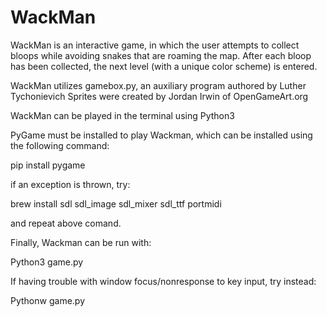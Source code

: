# WackMan
WackMan is an interactive game, in which the user attempts to collect bloops while
avoiding snakes that are roaming the map.
After each bloop has been collected, the next level (with a unique color scheme) is entered.

WackMan utilizes gamebox.py, an auxiliary program authored by Luther Tychonievich
Sprites were created by Jordan Irwin of OpenGameArt.org

WackMan can be played in the terminal using Python3

PyGame must be installed to play Wackman, which can be installed using the following command:

pip install pygame

if an exception is thrown, try:

brew install sdl sdl_image sdl_mixer sdl_ttf portmidi

and repeat above comand.

Finally, Wackman can be run with:

Python3 game.py

If having trouble with window focus/nonresponse to key input, try instead:

Pythonw game.py
